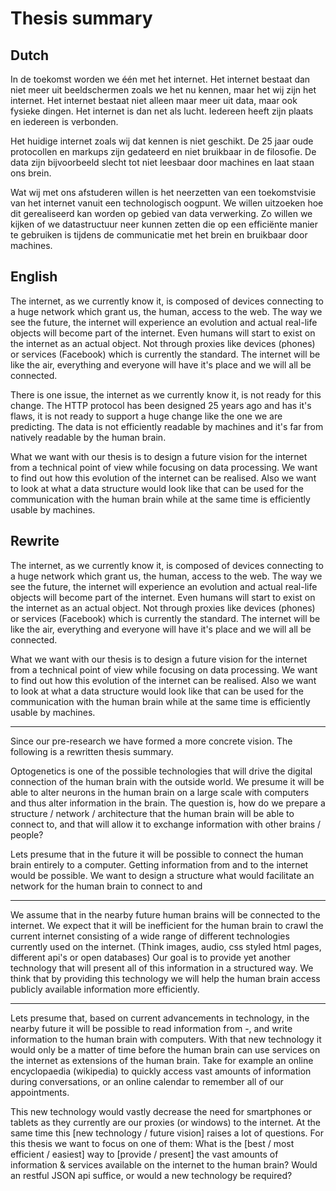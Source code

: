 # Thesis summary

## Dutch

In de toekomst worden we één met het internet. Het internet bestaat dan niet meer uit beeldschermen zoals we het nu kennen, maar het wij zijn het internet. Het internet bestaat niet alleen maar meer uit data, maar ook fysieke dingen. Het internet is dan net als lucht. Iedereen heeft zijn plaats en iedereen is verbonden. 

Het huidige internet zoals wij dat kennen is niet geschikt. De 25 jaar oude protocollen en markups zijn gedateerd en niet bruikbaar in de filosofie. De data zijn bijvoorbeeld slecht tot niet leesbaar door machines en laat staan ons brein.

Wat wij met ons afstuderen willen is het neerzetten van een toekomstvisie van het internet vanuit een technologisch oogpunt. We willen uitzoeken hoe dit gerealiseerd kan worden op gebied van data verwerking. Zo willen we kijken of we datastructuur neer kunnen zetten die op een efficiënte manier te gebruiken is tijdens de communicatie met het brein en bruikbaar door machines. 

## English

The internet, as we currently know it, is composed of devices connecting to a huge network which grant us, the human, access to the web. The way we see the future, the internet will experience an evolution and actual real-life objects will become part of the internet. Even humans will start to exist on the internet as an actual object. Not through proxies like devices (phones) or services (Facebook) which is currently the standard. The internet will be like the air, everything and everyone will have it's place and we will all be connected.

There is one issue, the internet as we currently know it, is not ready for this change. The HTTP protocol has been designed 25 years ago and has it's flaws, it is not ready to support a huge change like the one we are predicting. The data is not efficiently readable by machines and it's far from natively readable by the human brain.

What we want with our thesis is to design a future vision for the internet from a technical point of view while focusing on data processing. We want to find out how this evolution of the internet can be realised. Also we want to look at what a data structure would look like that can be used for the communication with the human brain while at the same time is efficiently usable by machines.

## Rewrite

The internet, as we currently know it, is composed of devices connecting to a huge network which grant us, the human, access to the web. The way we see the future, the internet will experience an evolution and actual real-life objects will become part of the internet. Even humans will start to exist on the internet as an actual object. Not through proxies like devices (phones) or services (Facebook) which is currently the standard. The internet will be like the air, everything and everyone will have it's place and we will all be connected.

What we want with our thesis is to design a future vision for the internet from a technical point of view while focusing on data processing. We want to find out how this evolution of the internet can be realised. Also we want to look at what a data structure would look like that can be used for the communication with the human brain while at the same time is efficiently usable by machines.

---

Since our pre-research  we have formed a more concrete vision. The following is a rewritten thesis summary.

Optogenetics is one of the possible technologies that will drive the digital connection of the human brain with the outside world. We presume it will be able to alter neurons in the human brain on a large scale with computers and thus alter information in the brain. The question is, how do we prepare a structure / network / architecture that the human brain will be able to connect to, and that will allow it to exchange information with other brains / people? 

Lets presume that in the future it will be possible to connect the human brain entirely to a computer. Getting information from and to the internet would be possible. We want to design a structure what would facilitate an network for the human brain to connect to and 

---

We assume that in the nearby future human brains will be connected to the internet. We expect that it will be inefficient for the human brain to crawl the current internet consisting of a wide range of different technologies currently used on the internet. (Think images, audio, css styled html pages, different api's or open databases) Our goal is to provide yet another technology that will present all of this information in a structured way. We think that by providing this technology we will help the human brain access publicly available information more efficiently.

---

Lets presume that, based on current advancements in technology, in the nearby future it will be possible to read information from -, and write information to the human brain with computers. With that new technology it would only be a matter of time before the human brain can use services on the internet as extensions of the human brain. Take for example an online encyclopaedia (wikipedia) to quickly access vast amounts of information during conversations, or an online calendar to remember all of our appointments.

This new technology would vastly decrease the need for smartphones or tablets as they currently are our proxies (or windows) to the internet. At the same time this [new technology / future vision] raises a lot of questions. For this thesis we want to focus on one of them: What is the [best / most efficient / easiest] way to [provide / present] the vast amounts of information & services available on the internet to the human brain? Would an restful JSON api suffice, or would a new technology be required?


